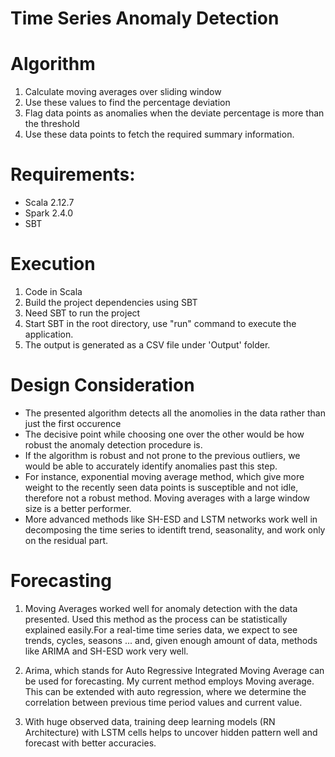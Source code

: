 # Time Series Anomaly Detection
# Algorithm
1. Calculate moving averages over sliding window
1. Use these values to find the percentage deviation
1. Flag data points as anomalies when the deviate percentage is more than the threshold
1. Use these data points to fetch the required summary information.

# Requirements:
* Scala 2.12.7
* Spark 2.4.0 
* SBT

# Execution
1. Code in Scala
1. Build the project dependencies using SBT
1. Need SBT to run the project 
1. Start SBT in the root directory, use "run" command to execute the application.
1. The output is generated as a CSV file under 'Output' folder.

# Design Consideration
* The presented algorithm detects all the anomolies in the data rather than just the first occurence
* The decisive point while choosing one over the other would be how robust the anomaly detection procedure is.
* If the algorithm is robust and not prone to the previous outliers, we would be able to accurately identify anomalies past this step.
* For instance, exponential moving average method, which give more weight to the recently seen data points is susceptible and not idle, therefore not a robust method. Moving averages with a large window size is a better performer.
* More advanced methods like SH-ESD and LSTM networks work well in decomposing the time series to identift trend, seasonality, and work only on the residual part.

# Forecasting
1. Moving Averages worked well for anomaly detection with the data presented. Used this method as the process can be statistically explained easily.For a real-time time series data, we expect to see trends, cycles, seasons ... and, given enough amount of data, methods like ARIMA and SH-ESD work very well. 

1. Arima, which stands for Auto Regressive Integrated Moving Average can be used for forecasting. My current method employs Moving average. This can be extended with auto regression, where we determine the correlation between previous time period values and current value.

1. With huge observed data, training deep learning models (RN Architecture) with LSTM cells helps to uncover hidden pattern well and forecast with better accuracies.
